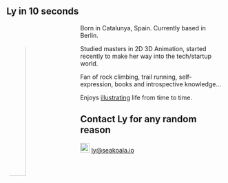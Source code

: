 ## Ly in 10 seconds

<img src="src/ly-perfectState.jpg"
     alt="ly-perfect-state"
     style="float: left; margin-right: 20px; width: 30%; border-radius: 50%;" />

Born in Catalunya, Spain. Currently based in Berlin. 

Studied masters in 2D 3D Animation, started recently to make her way into the tech/startup world.

Fan of rock climbing, trail running, self-expression, books and introspective knowledge...  

Enjoys  [illustrating](docs/art/ilustrations-2019.md)  life from time to time.

## Contact Ly for any random reason

<img src="https://img.icons8.com/doodle/48/000000/mail-with-wings.png" style="width: 22px">  ly@seakoala.io